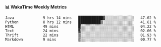 **:bar_chart: WakaTime Weekly Metrics**

<!--START_SECTION:waka-->

```text
Java             9 hrs 14 mins   ███████████▓░░░░░░░░░░░░░   47.02 %
Python           8 hrs 12 mins   ██████████▒░░░░░░░░░░░░░░   41.81 %
HTML             49 mins         █░░░░░░░░░░░░░░░░░░░░░░░░   04.22 %
Text             24 mins         ▓░░░░░░░░░░░░░░░░░░░░░░░░   02.06 %
Thrift           22 mins         ▒░░░░░░░░░░░░░░░░░░░░░░░░   01.93 %
Markdown         9 mins          ▒░░░░░░░░░░░░░░░░░░░░░░░░   00.77 %
```

<!--END_SECTION:waka-->
